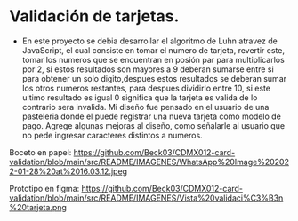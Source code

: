 
# Validación de tarjetas.

- En este proyecto se debia desarrollar el algoritmo de Luhn atravez de JavaScript, el cual consiste en tomar el numero de tarjeta, revertir este, tomar los numeros que se encuentran en posión par para multiplicarlos por 2, si estos resultados son mayores a 9 deberan sumarse entre si para obtener un solo digito,despues estos resultados se deberan sumar los otros numeros restantes, para despues dividirlo entre 10, si este ultimo resultado es igual 0 significa que la tarjeta es valida de lo contrario sera invalida. Mi diseño fue pensado en el usuario de una pasteleria donde el puede registrar una nueva tarjeta como modelo de pago. Agrege algunas mejoras al diseño, como señalarle al usuario que no pede ingresar caracteres distintos a numeros.

Boceto en papel: https://github.com/Beck03/CDMX012-card-validation/blob/main/src/README/IMAGENES/WhatsApp%20Image%202022-01-28%20at%2016.03.12.jpeg

Prototipo en figma: https://github.com/Beck03/CDMX012-card-validation/blob/main/src/README/IMAGENES/Vista%20validaci%C3%B3n%20tarjeta.png

